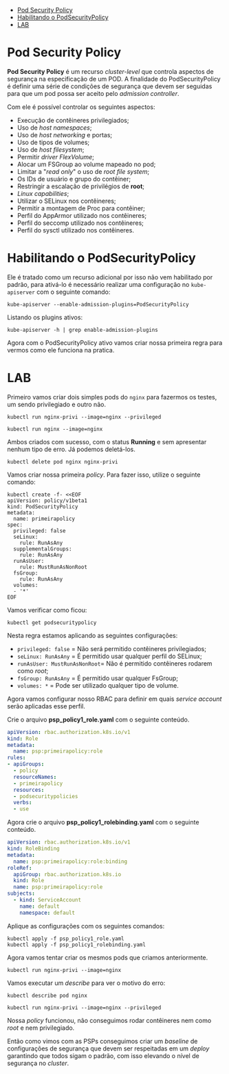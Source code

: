 <!-- TOC -->

- [Pod Security Policy](#pod-security-policy)
- [Habilitando o PodSecurityPolicy](#habilitando-o-podsecuritypolicy)
- [LAB](#lab)

<!-- END TOC -->

# Pod Security Policy

**Pod Security Policy** é um recurso *cluster-level* que controla aspectos de segurança na especificação de um POD. A finalidade do PodSecurityPolicy é definir uma série de condições de segurança que devem ser seguidas para que um pod possa ser aceito pelo *admission controller*.

Com ele é possível controlar os seguintes aspectos:

* Execução de contêineres privilegiados;
* Uso de *host namespaces*;
* Uso de *host networking* e portas;
* Uso de tipos de volumes;
* Uso de *host filesystem*;
* Permitir *driver FlexVolume*;
* Alocar um FSGroup ao volume mapeado no pod;
* Limitar a "*read only*" o uso de *root file system*;
* Os IDs de usuário e grupo do contêiner;
* Restringir a escalação de privilégios de **root**;
* *Linux capabilities*;
* Utilizar o SELinux nos contêineres;
* Permitir a montagem de Proc para contêiner;
* Perfil do AppArmor utilizado nos contêineres;
* Perfil do seccomp utilizado nos contêineres;
* Perfil do sysctl utilizado nos contêineres.

# Habilitando o PodSecurityPolicy

Ele é tratado como um recurso adicional por isso não vem habilitado por padrão, para ativá-lo é necessário realizar uma configuração no ``kube-apiserver`` com o seguinte comando:

```
kube-apiserver --enable-admission-plugins=PodSecurityPolicy
```

Listando os plugins ativos:

```
kube-apiserver -h | grep enable-admission-plugins
```

Agora com o PodSecurityPolicy ativo vamos criar nossa primeira regra para vermos como ele funciona na pratica.

# LAB

Primeiro vamos criar dois simples pods do ``nginx`` para fazermos os testes, um sendo privilegiado e outro não.

```
kubectl run nginx-privi --image=nginx --privileged

kubectl run nginx --image=nginx
```

Ambos criados com sucesso, com o status **Running** e sem apresentar nenhum tipo de erro. Já podemos deletá-los.

```
kubectl delete pod nginx nginx-privi
```

Vamos criar nossa primeira *policy*. Para fazer isso, utilize o seguinte comando:

```
kubectl create -f- <<EOF
apiVersion: policy/v1beta1
kind: PodSecurityPolicy
metadata:
  name: primeirapolicy
spec:
  privileged: false
  seLinux:
    rule: RunAsAny
  supplementalGroups:
    rule: RunAsAny
  runAsUser:
    rule: MustRunAsNonRoot
  fsGroup:
    rule: RunAsAny
  volumes:
  - '*'
EOF
```

Vamos verificar como ficou:

```
kubectl get podsecuritypolicy
```

Nesta regra estamos aplicando as seguintes configurações:

* ``privileged: false`` = Não será permitido contêineres privilegiados;
* ``seLinux: RunAsAny`` = É permitido usar qualquer perfil do SELinux;
* ``runAsUser: MustRunAsNonRoot``= Não é permitido contêineres rodarem como *root*;
* ``fsGroup: RunAsAny`` = É permitido usar qualquer FsGroup;
* ``volumes: *`` = Pode ser utilizado qualquer tipo de volume.

Agora vamos configurar nosso RBAC para definir em quais *service account* serão aplicadas esse perfil.

Crie o arquivo **psp_policy1_role.yaml** com o seguinte conteúdo.

```yaml
apiVersion: rbac.authorization.k8s.io/v1
kind: Role
metadata:
  name: psp:primeirapolicy:role
rules:
- apiGroups:
  - policy
  resourceNames:
  - primeirapolicy
  resources:
  - podsecuritypolicies
  verbs:
  - use
```

Agora crie o arquivo **psp_policy1_rolebinding.yaml** com o seguinte conteúdo.

```yaml
apiVersion: rbac.authorization.k8s.io/v1
kind: RoleBinding
metadata:
  name: psp:primeirapolicy:role:binding
roleRef:
  apiGroup: rbac.authorization.k8s.io
  kind: Role
  name: psp:primeirapolicy:role
subjects:
  - kind: ServiceAccount
    name: default
    namespace: default
```

Aplique as configurações com os seguintes comandos:

```
kubectl apply -f psp_policy1_role.yaml
kubectl apply -f psp_policy1_rolebinding.yaml
```

Agora vamos tentar criar os mesmos pods que criamos anteriormente.

```
kubectl run nginx-privi --image=nginx
```

Vamos executar um *describe* para ver o motivo do erro:

```
kubectl describe pod nginx

kubectl run nginx-privi --image=nginx --privileged
```

Nossa *policy* funcionou, não conseguimos rodar contêineres nem como *root* e nem privilegiado.

Então como vimos com as PSPs conseguimos criar um *baseline* de configurações de segurança que devem ser respeitadas em um *deploy* garantindo que todos sigam o padrão, com isso elevando o nível de segurança no *cluster*.
